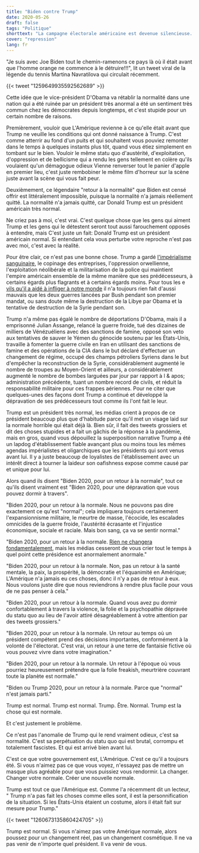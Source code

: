 ```yaml
---
title: "Biden contre Trump"
date: 2020-05-26
draft: false
tags: "Politique"
shorttext: "La campagne électorale américaine est devenue silencieuse. Trump domine la scène avec des déclarations fiables et bizarres, tandis que Biden plonge depuis deux mois."
cover: "repression"
lang: fr
---
```


"Je suis avec Joe Biden tout le chemin-ramenons ce pays là où il était avant que l'homme orange ne commence à le détruire!!!", lit un tweet viral de la légende du tennis Martina Navratilova qui circulait récemment.

{{< tweet "1259649935592562689" >}}

Cette idée que le vice-président D'Obama va rétablir la normalité dans une nation qui a été ruinée par un président très anormal a été un sentiment très commun chez les démocrates depuis longtemps, et c'est stupide pour un certain nombre de raisons.

Premièrement, vouloir que L'Amérique revienne à ce qu'elle était avant que Trump ne veuille les conditions qui ont donné naissance à Trump. C'est comme atterrir au fond d'un puits et qui souhaitent vous pouviez remonter dans le temps à quelques instants plus tôt, quand vous étiez simplement en tombant sur le bien. Vouloir le même statu quo d'austérité, d'exploitation, d'oppression et de bellicisme qui a rendu les gens tellement en colère qu'ils voulaient qu'un démagogue odieux Vienne renverser tout le panier d'apple en premier lieu, c'est juste rembobiner le même film d'horreur sur la scène juste avant la scène qui vous fait peur.

Deuxièmement, ce légendaire "retour à la normalité" que Biden est censé offrir est littéralement impossible, puisque la normalité n'a jamais réellement quitté. La normalité n'a jamais quitté, car Donald Trump est un président américain très normal.

Ne criez pas à moi, c'est vrai. C'est quelque chose que les gens qui aiment Trump et les gens qui le détestent seront tout aussi farouchement opposés à entendre, mais C'est juste un fait: Donald Trump est un président américain normal. Si entendant cela vous perturbe votre reproche n'est pas avec moi, c'est avec la réalité.

Pour être clair, ce n'est pas une bonne chose. Trump a gardé [l'impérialisme sanguinaire](https://medium.com/@caityjohnstone/the-persistent-myth-that-trump-opposes-war-11c3453d4917 "The Persistent Myth That Trump Opposes War"), le copinage des entreprises, l'oppression orwellienne, l'exploitation néolibérale et la militarisation de la police qui maintient l'empire américain ensemble de la même manière que ses prédécesseurs, à certains égards plus flagrants et à certains égards moins. Pour tous les e [vils qu'il a aidé à infliger à notre monde](https://medium.com/@caityjohnstone/trump-supporters-are-george-w-bush-supporters-larping-as-ron-paul-supporters-6bfeef069183 "Trump Supporters Are George W Bush Supporters LARPing As Ron Paul Supporters") il n'a toujours rien fait d'aussi mauvais que les deux guerres lancées par Bush pendant son premier mandat, ou sans doute même la destruction de la Libye par Obama et la tentative de destruction de la Syrie pendant son.

Trump n'a même pas égalé le nombre de déportations D'Obama, mais il a emprisonné Julian Assange, relancé la guerre froide, tué des dizaines de milliers de Vénézuéliens avec des sanctions de famine, opposé son veto aux tentatives de sauver le Yémen du génocide soutenu par les États-Unis, travaille à fomenter la guerre civile en Iran en utilisant des sanctions de famine et des opérations de la CIA dans le but déclaré d'effectuer un changement de régime, occupé des champs pétroliers Syriens dans le but d'empêcher la reconstruction de la Syrie, considérablement augmenté le nombre de troupes au Moyen-Orient et ailleurs, a considérablement augmenté le nombre de bombes larguées par jour par rapport à l & apos; administration précédente, tuant un nombre record de civils, et réduit la responsabilité militaire pour ces frappes aériennes. Pour ne citer que quelques-unes des façons dont Trump a continué et développé la dépravation de ses prédécesseurs tout comme ils l'ont fait le leur.

Trump est un président très normal, les médias crient à propos de ce président beaucoup plus que d'habitude parce qu'il met un visage laid sur la normale horrible qui était déjà là. Bien sûr, il fait des tweets grossiers et dit des choses stupides et a fait un gâchis de la réponse à la pandémie, mais en gros, quand vous dépouillez la superposition narrative Trump a été un lapdog d'établissement fiable avançant plus ou moins tous les mêmes agendas impérialistes et oligarchiques que les présidents qui sont venus avant lui. Il y a juste beaucoup de loyalistes de l'établissement avec un intérêt direct à tourner la laideur son oafishness expose comme causé par et unique pour lui.

Alors quand ils disent "Biden 2020, pour un retour à la normale", tout ce qu'ils disent vraiment est "Biden 2020, pour une dépravation que vous pouvez dormir à travers".

"Biden 2020, pour un retour à la normale. Nous ne pouvons pas dire exactement ce qu'est "normal"; cela impliquera toujours certainement l'expansionnisme militaire, le meurtre de masse, l'écocide, les escalades omnicides de la guerre froide, l'austérité écrasante et l'injustice économique, sociale et raciale. Mais bon sang, ça va se sentir normal."

"Biden 2020, pour un retour à la normale. [Rien ne changera fondamentalement](https://www.salon.com/2019/06/19/joe-biden-to-rich-donors-nothing-would-fundamentally-change-if-hes-elected/ "Joe Biden to rich donors: 'Nothing would fundamentally change' if he's elected"), mais les médias cesseront de vous crier tout le temps à quel point cette présidence est anormalement anormale."

"Biden 2020, pour un retour à la normale. Non, pas un retour à la santé mentale, la paix, la prospérité, la démocratie et l'équanimité en Amérique; L'Amérique n'a jamais eu ces choses, donc il n'y a pas de retour à eux. Nous voulons juste dire que nous reviendrons à rendre plus facile pour vous de ne pas penser à cela."

"Biden 2020, pour un retour à la normale. Quand vous avez pu dormir confortablement à travers la violence, la folie et la psychopathie dépravée du statu quo au lieu de l'avoir attiré désagréablement à votre attention par des tweets grossiers."

"Biden 2020, pour un retour à la normale. Un retour au temps où un président compétent prend des décisions importantes, conformément à la volonté de l'électorat. C'est vrai, un retour à une terre de fantaisie fictive où vous pouvez vivre dans votre imagination."

"Biden 2020, pour un retour à la normale. Un retour à l'époque où vous pourriez heureusement prétendre que la folie freakish, meurtrière couvrant toute la planète est normale."

"Biden ou Trump 2020, pour un retour à la normale. Parce que "normal" n'est jamais parti."

Trump est normal. Trump est normal. Trump. Être. Normal. Trump est la chose qui est normale.

Et c'est justement le problème.

Ce n'est pas l'anomalie de Trump qui le rend vraiment odieux, c'est sa normalité. C'est sa perpétuation du statu quo qui est brutal, corrompu et totalement fascistes. Et qui est arrivé bien avant lui.

C'est ce que votre gouvernement est, L'Amérique. C'est ce qu'il a toujours été. Si vous n'aimez pas ce que vous voyez, n'essayez pas de mettre un masque plus agréable pour que vous puissiez vous rendormir. La changer. Changer votre normale. Créer une nouvelle normale.

Trump est tout ce que l'Amérique est. Comme l'a récemment dit un lecteur, " Trump n'a pas fait les choses comme elles sont, il est la personnification de la situation. Si les États-Unis étaient un costume, alors il était fait sur mesure pour Trump."

{{< tweet "1260673135860424705" >}}

Trump est normal. Si vous n'aimez pas votre Amérique normale, alors poussez pour un changement réel, pas un changement cosmétique. Il ne va pas venir de n'importe quel président. Il va venir de vous.
